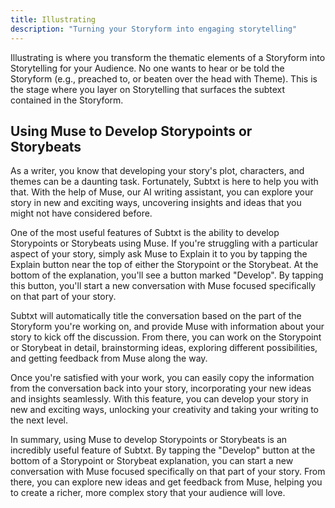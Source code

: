 ```yaml
---
title: Illustrating
description: "Turning your Storyform into engaging storytelling"
---
```


Illustrating is where you transform the thematic elements of a Storyform into Storytelling for your Audience. No one wants to hear or be told the Storyform (e.g., preached to, or beaten over the head with Theme). This is the stage where you layer on Storytelling that surfaces the subtext contained in the Storyform.

## Using Muse to Develop Storypoints or Storybeats

As a writer, you know that developing your story's plot, characters, and themes can be a daunting task. Fortunately, Subtxt is here to help you with that. With the help of Muse, our AI writing assistant, you can explore your story in new and exciting ways, uncovering insights and ideas that you might not have considered before.

One of the most useful features of Subtxt is the ability to develop Storypoints or Storybeats using Muse. If you're struggling with a particular aspect of your story, simply ask Muse to Explain it to you by tapping the Explain button near the top of either the Storypoint or the Storybeat. At the bottom of the explanation, you'll see a button marked "Develop". By tapping this button, you'll start a new conversation with Muse focused specifically on that part of your story.

Subtxt will automatically title the conversation based on the part of the Storyform you're working on, and provide Muse with information about your story to kick off the discussion. From there, you can work on the Storypoint or Storybeat in detail, brainstorming ideas, exploring different possibilities, and getting feedback from Muse along the way.

Once you're satisfied with your work, you can easily copy the information from the conversation back into your story, incorporating your new ideas and insights seamlessly. With this feature, you can develop your story in new and exciting ways, unlocking your creativity and taking your writing to the next level.

In summary, using Muse to develop Storypoints or Storybeats is an incredibly useful feature of Subtxt. By tapping the "Develop" button at the bottom of a Storypoint or Storybeat explanation, you can start a new conversation with Muse focused specifically on that part of your story. From there, you can explore new ideas and get feedback from Muse, helping you to create a richer, more complex story that your audience will love.

